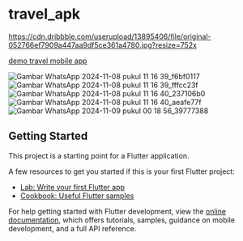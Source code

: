 # travel_apk
https://cdn.dribbble.com/userupload/13895406/file/original-052766ef7909a447aa9df5ce361a4780.jpg?resize=752x

[demo travel mobile app](https://github.com/user-attachments/assets/6b942bdb-c975-488b-b2a4-ce174167f5d3)



![Gambar WhatsApp 2024-11-08 pukul 11 16 39_f6bf0117](https://github.com/user-attachments/assets/aed23c1d-0118-4831-84d2-9d9aa90ae83f)
![Gambar WhatsApp 2024-11-08 pukul 11 16 39_fffcc23f](https://github.com/user-attachments/assets/4557227e-6d1b-46cc-aee4-fcaad16e47da)
![Gambar WhatsApp 2024-11-08 pukul 11 16 40_237106b0](https://github.com/user-attachments/assets/2c594d7a-08e8-4a6e-ab32-c87513bce0b4)
![Gambar WhatsApp 2024-11-08 pukul 11 16 40_aeafe77f](https://github.com/user-attachments/assets/b0e5f651-e63f-4ea3-a51f-6ffd27f13112)
![Gambar WhatsApp 2024-11-09 pukul 00 18 56_39777388](https://github.com/user-attachments/assets/8d0ec18b-eda2-457d-9347-7c9a8988e284)







## Getting Started

This project is a starting point for a Flutter application.

A few resources to get you started if this is your first Flutter project:

- [Lab: Write your first Flutter app](https://docs.flutter.dev/get-started/codelab)
- [Cookbook: Useful Flutter samples](https://docs.flutter.dev/cookbook)

For help getting started with Flutter development, view the
[online documentation](https://docs.flutter.dev/), which offers tutorials,
samples, guidance on mobile development, and a full API reference.
